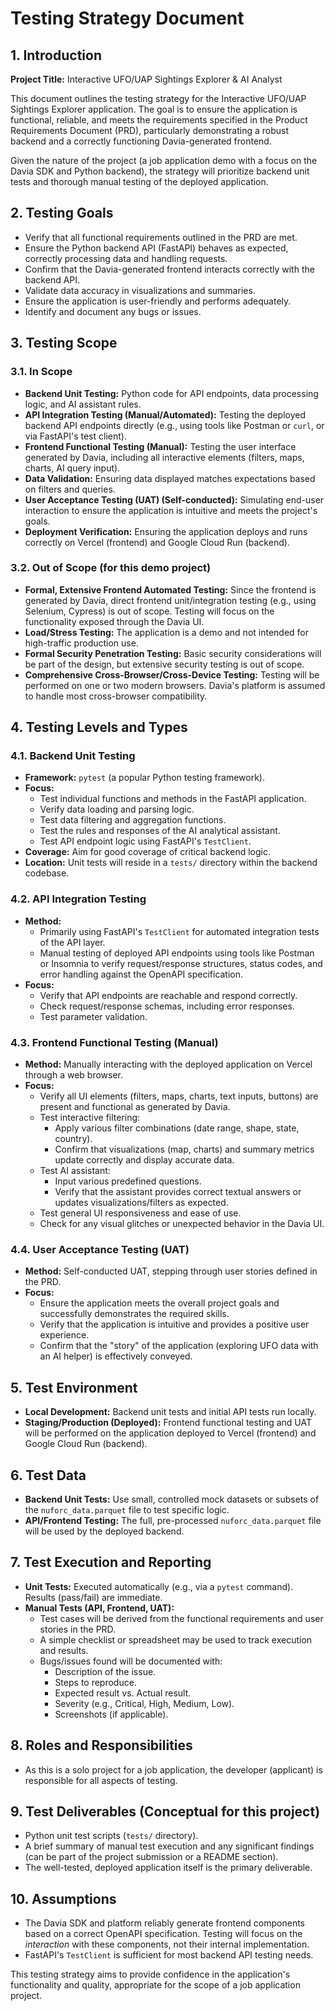 # Testing Strategy Document

## 1. Introduction

**Project Title:** Interactive UFO/UAP Sightings Explorer & AI Analyst

This document outlines the testing strategy for the Interactive UFO/UAP Sightings Explorer application. The goal is to ensure the application is functional, reliable, and meets the requirements specified in the Product Requirements Document (PRD), particularly demonstrating a robust backend and a correctly functioning Davia-generated frontend.

Given the nature of the project (a job application demo with a focus on the Davia SDK and Python backend), the strategy will prioritize backend unit tests and thorough manual testing of the deployed application.

## 2. Testing Goals

*   Verify that all functional requirements outlined in the PRD are met.
*   Ensure the Python backend API (FastAPI) behaves as expected, correctly processing data and handling requests.
*   Confirm that the Davia-generated frontend interacts correctly with the backend API.
*   Validate data accuracy in visualizations and summaries.
*   Ensure the application is user-friendly and performs adequately.
*   Identify and document any bugs or issues.

## 3. Testing Scope

### 3.1. In Scope
*   **Backend Unit Testing:** Python code for API endpoints, data processing logic, and AI assistant rules.
*   **API Integration Testing (Manual/Automated):** Testing the deployed backend API endpoints directly (e.g., using tools like Postman or `curl`, or via FastAPI's test client).
*   **Frontend Functional Testing (Manual):** Testing the user interface generated by Davia, including all interactive elements (filters, maps, charts, AI query input).
*   **Data Validation:** Ensuring data displayed matches expectations based on filters and queries.
*   **User Acceptance Testing (UAT) (Self-conducted):** Simulating end-user interaction to ensure the application is intuitive and meets the project's goals.
*   **Deployment Verification:** Ensuring the application deploys and runs correctly on Vercel (frontend) and Google Cloud Run (backend).

### 3.2. Out of Scope (for this demo project)
*   **Formal, Extensive Frontend Automated Testing:** Since the frontend is generated by Davia, direct frontend unit/integration testing (e.g., using Selenium, Cypress) is out of scope. Testing will focus on the functionality exposed through the Davia UI.
*   **Load/Stress Testing:** The application is a demo and not intended for high-traffic production use.
*   **Formal Security Penetration Testing:** Basic security considerations will be part of the design, but extensive security testing is out of scope.
*   **Comprehensive Cross-Browser/Cross-Device Testing:** Testing will be performed on one or two modern browsers. Davia's platform is assumed to handle most cross-browser compatibility.

## 4. Testing Levels and Types

### 4.1. Backend Unit Testing
*   **Framework:** `pytest` (a popular Python testing framework).
*   **Focus:**
    *   Test individual functions and methods in the FastAPI application.
    *   Verify data loading and parsing logic.
    *   Test data filtering and aggregation functions.
    *   Test the rules and responses of the AI analytical assistant.
    *   Test API endpoint logic using FastAPI's `TestClient`.
*   **Coverage:** Aim for good coverage of critical backend logic.
*   **Location:** Unit tests will reside in a `tests/` directory within the backend codebase.

### 4.2. API Integration Testing
*   **Method:**
    *   Primarily using FastAPI's `TestClient` for automated integration tests of the API layer.
    *   Manual testing of deployed API endpoints using tools like Postman or Insomnia to verify request/response structures, status codes, and error handling against the OpenAPI specification.
*   **Focus:**
    *   Verify that API endpoints are reachable and respond correctly.
    *   Check request/response schemas, including error responses.
    *   Test parameter validation.

### 4.3. Frontend Functional Testing (Manual)
*   **Method:** Manually interacting with the deployed application on Vercel through a web browser.
*   **Focus:**
    *   Verify all UI elements (filters, maps, charts, text inputs, buttons) are present and functional as generated by Davia.
    *   Test interactive filtering:
        *   Apply various filter combinations (date range, shape, state, country).
        *   Confirm that visualizations (map, charts) and summary metrics update correctly and display accurate data.
    *   Test AI assistant:
        *   Input various predefined questions.
        *   Verify that the assistant provides correct textual answers or updates visualizations/filters as expected.
    *   Test general UI responsiveness and ease of use.
    *   Check for any visual glitches or unexpected behavior in the Davia UI.

### 4.4. User Acceptance Testing (UAT)
*   **Method:** Self-conducted UAT, stepping through user stories defined in the PRD.
*   **Focus:**
    *   Ensure the application meets the overall project goals and successfully demonstrates the required skills.
    *   Verify that the application is intuitive and provides a positive user experience.
    *   Confirm that the "story" of the application (exploring UFO data with an AI helper) is effectively conveyed.

## 5. Test Environment

*   **Local Development:** Backend unit tests and initial API tests run locally.
*   **Staging/Production (Deployed):** Frontend functional testing and UAT will be performed on the application deployed to Vercel (frontend) and Google Cloud Run (backend).

## 6. Test Data

*   **Backend Unit Tests:** Use small, controlled mock datasets or subsets of the `nuforc_data.parquet` file to test specific logic.
*   **API/Frontend Testing:** The full, pre-processed `nuforc_data.parquet` file will be used by the deployed backend.

## 7. Test Execution and Reporting

*   **Unit Tests:** Executed automatically (e.g., via a `pytest` command). Results (pass/fail) are immediate.
*   **Manual Tests (API, Frontend, UAT):**
    *   Test cases will be derived from the functional requirements and user stories in the PRD.
    *   A simple checklist or spreadsheet may be used to track execution and results.
    *   Bugs/issues found will be documented with:
        *   Description of the issue.
        *   Steps to reproduce.
        *   Expected result vs. Actual result.
        *   Severity (e.g., Critical, High, Medium, Low).
        *   Screenshots (if applicable).

## 8. Roles and Responsibilities

*   As this is a solo project for a job application, the developer (applicant) is responsible for all aspects of testing.

## 9. Test Deliverables (Conceptual for this project)

*   Python unit test scripts (`tests/` directory).
*   A brief summary of manual test execution and any significant findings (can be part of the project submission or a README section).
*   The well-tested, deployed application itself is the primary deliverable.

## 10. Assumptions

*   The Davia SDK and platform reliably generate frontend components based on a correct OpenAPI specification. Testing will focus on the *interaction* with these components, not their internal implementation.
*   FastAPI's `TestClient` is sufficient for most backend API testing needs.

This testing strategy aims to provide confidence in the application's functionality and quality, appropriate for the scope of a job application project.
